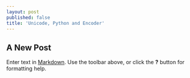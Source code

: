 ```yaml
---
layout: post
published: false
title: 'Unicode, Python and Encoder'
---
```

## A New Post

Enter text in [Markdown](http://daringfireball.net/projects/markdown/). Use the toolbar above, or click the **?** button for formatting help.
